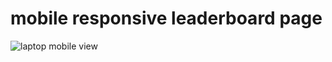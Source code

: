 # mobile responsive leaderboard page
![laptop   mobile view](https://github.com/faisalmh4045/leader-board-css/assets/64207960/d0b65030-8e6f-4ec6-83cc-b3f177ab2dde)
